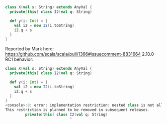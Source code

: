 ```scala
class X(val s: String) extends AnyVal {
  private[this] class I2(val q: String)

  def y(i: Int) = {
    val i2 = new I2(i.toString)
    i2.q + s
  }
}
```

Reported by Mark here: https://github.com/scala/scala/pull/1366#issuecomment-8831664
2.10.0-RC1 behavior:

```scala
class X(val s: String) extends AnyVal {
  private[this] class I2(val q: String)

  def y(i: Int) = {
    val i2 = new I2(i.toString)
    i2.q + s
  }
}
<console>:8: error: implementation restriction: nested class is not allowed in value class
This restriction is planned to be removed in subsequent releases.
         private[this] class I2(val q: String)
                             ^
```
